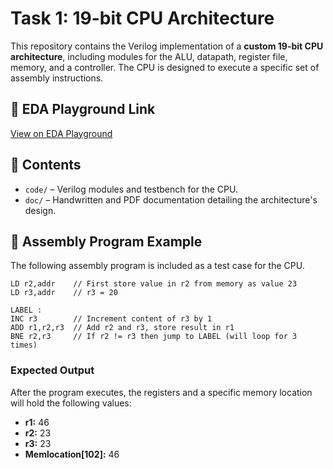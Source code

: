 
# Task 1: 19-bit CPU Architecture

This repository contains the Verilog implementation of a **custom 19-bit CPU architecture**, including modules for the ALU, datapath, register file, memory, and a controller. The CPU is designed to execute a specific set of assembly instructions.

## 🔗 EDA Playground Link

[View on EDA Playground](https://www.edaplayground.com/x/EZeM)

## 📂 Contents

  * `code/` – Verilog modules and testbench for the CPU.
  * `doc/` – Handwritten and PDF documentation detailing the architecture's design.

## 📝 Assembly Program Example

The following assembly program is included as a test case for the CPU.

```
LD r2,addr    // First store value in r2 from memory as value 23
LD r3,addr    // r3 = 20

LABEL :
INC r3        // Increment content of r3 by 1
ADD r1,r2,r3  // Add r2 and r3, store result in r1
BNE r2,r3     // If r2 != r3 then jump to LABEL (will loop for 3 times)
```

### Expected Output

After the program executes, the registers and a specific memory location will hold the following values:

  * **r1:** 46
  * **r2:** 23
  * **r3:** 23
  * **Memlocation[102]:** 46
